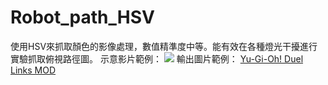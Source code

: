 # Robot_path_HSV
使用HSV來抓取顏色的影像處理，數值精準度中等。能有效在各種燈光干擾進行實驗抓取俯視路徑圖。
示意影片範例：
![](https://i.imgur.com/a0mSk1K.jpg)
輸出圖片範例：
[Yu-Gi-Oh! Duel Links MOD](https://youtu.be/adOzmdqLpRI)
